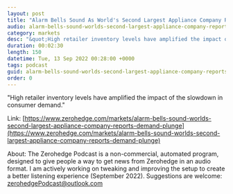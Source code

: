 ```yaml
---
layout: post
title: "Alarm Bells Sound As World's Second Largest Appliance Company Reports Demand Plunge"
audio: alarm-bells-sound-worlds-second-largest-appliance-company-reports-demand-plunge-1
category: markets
desc: "&quot;High retailer inventory levels have amplified the impact of the slowdown in consumer demand.&quot; "
duration: 00:02:30
length: 150
datetime: Tue, 13 Sep 2022 00:28:00 +0000
tags: podcast
guid: alarm-bells-sound-worlds-second-largest-appliance-company-reports-demand-plunge-0
order: 0
---
```

&quot;High retailer inventory levels have amplified the impact of the slowdown in consumer demand.&quot; 

Link: [https://www.zerohedge.com/markets/alarm-bells-sound-worlds-second-largest-appliance-company-reports-demand-plunge](https://www.zerohedge.com/markets/alarm-bells-sound-worlds-second-largest-appliance-company-reports-demand-plunge)

About: The Zerohedge Podcast is a non-commercial, automated program, designed to give people a way to get news from Zerohedge in an audio format.  I am actively working on tweaking and improving the setup to create a better listening experience (September 2022).  Suggestions are welcome: [zerohedgePodcast@outlook.com](mailto:zerohedgePodcast@outlook.com)